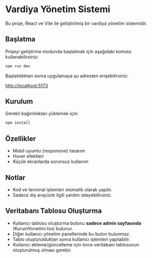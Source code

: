 # Vardiya Yönetim Sistemi

Bu proje, React ve Vite ile geliştirilmiş bir vardiya yönetim sistemidir.

## Başlatma

Projeyi geliştirme modunda başlatmak için aşağıdaki komutu kullanabilirsiniz:

```bash
npm run dev
```

Başlatıldıktan sonra uygulamaya şu adresten erişebilirsiniz:

[http://localhost:5173](http://localhost:5173)

## Kurulum

Gerekli bağımlılıkları yüklemek için:

```bash
npm install
```

## Özellikler
- Mobil uyumlu (responsive) tasarım
- Hover efektleri
- Küçük ekranlarda sorunsuz kullanım

## Notlar
- Kod ve terminal işlemleri otomatik olarak yapılır.
- Sadece dış arayüzle ilgili yardım isteyebilirsiniz.

## Veritabanı Tablosu Oluşturma
- Kullanıcı tablosu oluşturma butonu **sadece admin sayfasında** (KurumYonetimi.tsx) bulunur.
- Diğer kullanıcı yönetim panellerinde bu buton bulunmaz.
- Tablo oluşturulduktan sonra kullanıcı işlemleri yapılabilir.
- Kullanıcı ekleme/güncelleme için önce veritabanı tablosunun oluşturulmuş olması gerekir. 